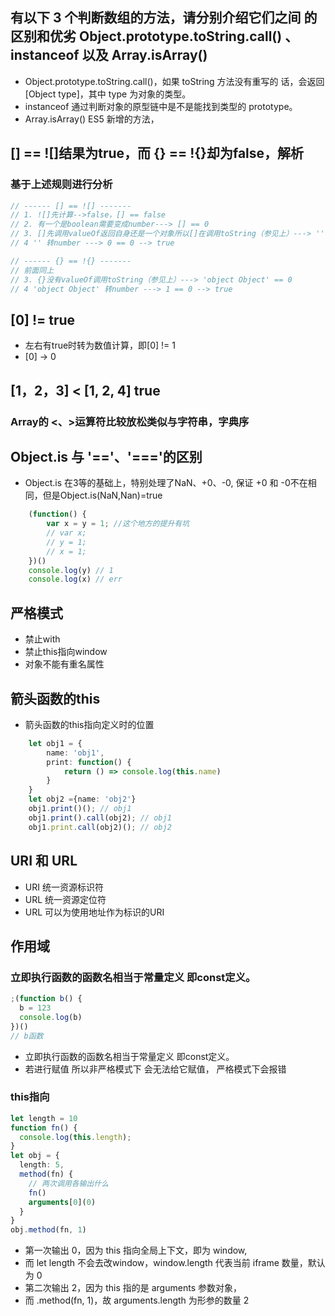 ## 有以下 3 个判断数组的方法，请分别介绍它们之间 的区别和优劣 Object.prototype.toString.call() 、 instanceof 以及 Array.isArray()
- Object.prototype.toString.call()，如果 toString 方法没有重写的 话，会返回 [Object type]，其中 type 为对象的类型。
- instanceof 通过判断对象的原型链中是不是能找到类型的 prototype。
- Array.isArray() ES5 新增的方法，

## [] == ![]结果为true，而 {} == !{}却为false，解析
### 基于上述规则进行分析
```js
// ------ [] == ![] -------
// 1. ![]先计算-->false，[] == false
// 2. 有一个是boolean需要变成number---> [] == 0
// 3. []先调用valueOf返回自身还是一个对象所以[]在调用toString（参见上）---> '' == 0
// 4 '' 转number ---> 0 == 0 --> true

// ------ {} == !{} -------
// 前面同上
// 3. {}没有valueOf调用toString（参见上）---> 'object Object' == 0
// 4 'object Object' 转number ---> 1 == 0 --> true
```

## [0] != true
- 左右有true时转为数值计算，即[0] != 1
- [0] -> 0
## [1，2，3] < [1, 2, 4] true
### Array的 <、>运算符比较放松类似与字符串，字典序
## Object.is 与 '=='、'==='的区别
- Object.is 在3等的基础上，特别处理了NaN、+0、-0, 保证 +0 和 -0不在相同，但是Object.is(NaN,Nan)=true

```ts
	(function() {
		var x = y = 1; //这个地方的提升有坑
		// var x;
		// y = 1;
		// x = 1;
	})()
	console.log(y) // 1
	console.log(x) // err
```

## 严格模式
- 禁止with
- 禁止this指向window
- 对象不能有重名属性

## 箭头函数的this
- 箭头函数的this指向定义时的位置
```ts
	let obj1 = {
		name: 'obj1',
		print: function() {
			return () => console.log(this.name)
		}
	}
	let obj2 ={name: 'obj2'}
	obj1.print()(); // obj1
	obj1.print().call(obj2); // obj1
	obj1.print.call(obj2)(); // obj2
```


## URI 和 URL
- URI 统一资源标识符
- URL 统一资源定位符
- URL 可以为使用地址作为标识的URI


## 作用域
###  立即执行函数的函数名相当于常量定义 即const定义。
```ts
;(function b() {
  b = 123
  console.log(b)
})()
// b函数
```
- 立即执行函数的函数名相当于常量定义 即const定义。
- 若进行赋值 所以非严格模式下 会无法给它赋值， 严格模式下会报错
###  this指向
```ts
let length = 10
function fn() {
  console.log(this.length);
}
let obj = {
  length: 5,
  method(fn) {
    // 两次调用各输出什么
    fn()
    arguments[0](0)
  }
}
obj.method(fn, 1)
```
- 第一次输出 0，因为 this 指向全局上下文，即为 window, 
- 而 let length 不会去改window，window.length 代表当前 iframe 数量，默认为 0
- 第二次输出 2，因为 this 指的是 arguments 参数对象，
- 而 .method(fn, 1)，故 arguments.length 为形参的数量 2